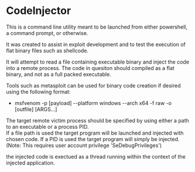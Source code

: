 # CodeInjector
This is a command line utility meant to be launched from either powershell, a command prompt, or otherwise.

It was created to assist in exploit development and to test the execution of flat binary files such as shellcode.

It will attempt to read a file containing executable binary and inject the code into a remote process.  The code in quesiton should compiled as a flat binary, and not as a full packed executable.  

Tools such as metasploit can be used for binary code creation if desired using the following format:
 * msfvenom -p [payload] --platform windows --arch x64 -f raw -o [outfile] [ARGS...]  

The target remote victim process should be specified by using either a path to an executable or a process PID.  
If a file path is used the target program will be launched and injected with chosen code.
If a PID is used the target program will simply be injected. (Note: This requires user account privilege 'SeDebugPrivileges')

the injected code is exectued as a thread running within the context of the injected application.
